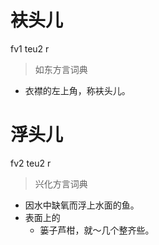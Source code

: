 # 衭头儿
fv1 teu2 r
> 如东方言词典
- 衣襟的左上角，称衭头儿。

# 浮头儿
fv2 teu2 r
> 兴化方言词典
- 因水中缺氧而浮上水面的鱼。
- 表面上的
  - 篓子芦柑，就～几个整齐些。

